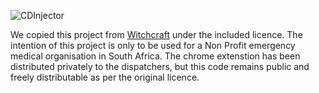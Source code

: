 
![CDInjector](docs/title.png)

We copied this project from [Witchcraft](https://github.com/luciopaiva/witchcraft) under the included licence.  The intention of this project is only to be used for a Non Profit emergency medical organisation in South Africa.  The chrome extenstion has been distributed privately to the dispatchers, but this code remains public and freely distributable as per the original licence.


